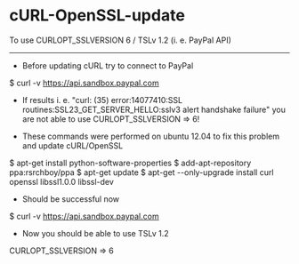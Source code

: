# cURL-OpenSSL-update
To use  CURLOPT_SSLVERSION 6 / TSLv 1.2 (i. e. PayPal API)

-----------------------------------------------------------------------------------------

* Before updating cURL try to connect to PayPal

$ curl -v https://api.sandbox.paypal.com

* If results i. e. "curl: (35) error:14077410:SSL routines:SSL23_GET_SERVER_HELLO:sslv3 alert handshake failure" you are not able to use CURLOPT_SSLVERSION => 6!

* These commands were performed on ubuntu 12.04 to fix this problem and update cURL/OpenSSL

$ apt-get install python-software-properties
$ add-apt-repository ppa:rsrchboy/ppa
$ apt-get update
$ apt-get --only-upgrade install curl openssl libssl1.0.0 libssl-dev

* Should be successful now

$ curl -v https://api.sandbox.paypal.com

* Now you should be able to use TSLv 1.2

CURLOPT_SSLVERSION => 6
